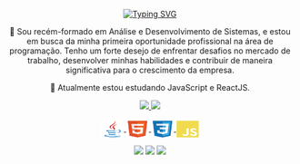 <p align="center">
  <a href="https://git.io/typing-svg">
    <img src="https://readme-typing-svg.demolab.com?font=Fira+Code&weight=600&size=25&pause=1000&color=ffffff&random=false&width=435&height=40&lines=Ol%C3%A1%2C+eu+sou+Otaviano+Venâncio!" alt="Typing SVG">
  </a>
</p>

<div align="center">
  
🔭 Sou recém-formado em Análise e Desenvolvimento de Sistemas, e estou em busca da minha primeira oportunidade profissional na área de programação. Tenho um forte desejo de enfrentar desafios no mercado de trabalho, desenvolver minhas habilidades e contribuir de maneira significativa para o crescimento da empresa.


🌱 Atualmente estou estudando JavaScript e ReactJS.

</div>

<div align="center">
  <a href="https://github.com/Otaviano24">
  <img height="150em" src="https://github-readme-stats.vercel.app/api?username=Otaviano24&show_icons=true&theme=dark&include_all_commits=true&count_private=true"/>
  <img height="150em" src="https://github-readme-stats.vercel.app/api/top-langs/?username=Otaviano24&layout=compact&langs_count=7&theme=dark"/>
</div>
    
  <div style="display: inline_block" align="center"><br>
  <img align="center" alt="Java" height="30" width="40" src="https://raw.githubusercontent.com/devicons/devicon/master/icons/java/java-original.svg">
  <img align="center" alt="HTML" height="30" width="40" src="https://raw.githubusercontent.com/devicons/devicon/master/icons/html5/html5-original.svg">
  <img align="center" alt="CSS" height="30" width="40" src="https://raw.githubusercontent.com/devicons/devicon/master/icons/css3/css3-original.svg">
  <img align="center" alt="Js" height="30" width="40" src="https://raw.githubusercontent.com/devicons/devicon/master/icons/javascript/javascript-plain.svg">

</div>

 <p></p>
  <div align="center"> 
  <a href="https://www.instagram.com/otavianovenancio/"><img src="https://img.shields.io/badge/-Instagram-%23E4405F?style=for-the-badge&logo=instagram&logoColor=white"></a>
  <a href = "mailto:otaviano_venancio24@hotmail.com"><img src="https://img.shields.io/badge/-Hotmail-%23333?style=for-the-badge&logo=hotmail&logoColor=white"></a>
  <a href="https://www.linkedin.com/in/otaviano-venancio/"><img src="https://img.shields.io/badge/-LinkedIn-%230077B5?style=for-the-badge&logo=linkedin&logoColor=white"></a> 
 
</div>
